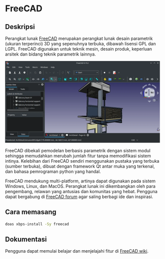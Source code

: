 # FreeCAD

## Deskripsi

Perangkat lunak [FreeCAD](https://freecadweb.org) merupakan perangkat lunak desain parametrik (ukuran terperinci) 3D yang sepenuhnya terbuka, dibawah lisensi GPL dan LGPL. FreeCAD digunakan untuk teknik mesin, desain produk, keperluan arsitek dan bidang teknik parametrik lainnya.

![FreeCAD LangitKetujuh OS](../../media/image/freecad-langitketujuh-id.webp)

FreeCAD dibekali pemodelan berbasis parametrik dengan sistem modul sehingga memudahkan merubah jumlah fitur tanpa memodifikasi sistem intinya. Kelebihan dari FreeCAD sendiri menggunakan pustaka yang terbuka (sumber terbuka), dibuat dengan framework Qt antar muka yang terkenal, dan bahasa pemrograman python yang handal.

FreeCAD mendukung multi-platform, artinya dapat digunakan pada sistem Windows, Linux, dan MacOS. Perangkat lunak ini dikembangkan oleh para pengembang, relawan yang antusias dan komunitas yang hebat. Pengguna dapat bergabung di [FreeCAD forum](http://forum.freecadweb.org/) agar saling berbagi ide dan inspirasi.

## Cara memasang

```sh
doas xbps-install -Sy freecad
```

## Dokumentasi

Pengguna dapat memulai belajar dan menjelajahi fitur di [FreeCAD wiki](https://wiki.freecadweb.org/index.php?title=Getting_started).
